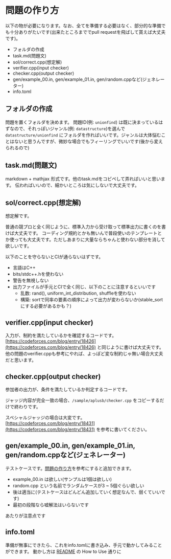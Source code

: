 # 問題の作り方

以下の物が必要になります。なお、全てを準備する必要はなく、部分的な準備でも十分ありがたいです(出来たところまででpull requestを飛ばして貰えば大丈夫です)。

- フォルダの作成
- task.md(問題文)
- sol/correct.cpp(想定解)
- verifier.cpp(input checker)
- checker.cpp(output checker)
- gen/example_00.in, gen/example_01.in, gen/random.cppなど(ジェネレーター)
- info.toml

## フォルダの作成

問題を置くフォルダを決めます。
問題ID(例: `unionfind`) は既に決まっているはずなので、それっぽいジャンル(例: `datastructure`)を選んで
`datastructure/unionfind` にフォルダを作ればいいです。ジャンルは大体悩むことはないと思うんですが、微妙な場合でもフィーリングでいいです(後から変えられるので)

## task.md(問題文)

markdown + mathjax 形式です。他のtask.mdをコピペして弄ればいいと思います。
伝わればいいので、細かいところは気にしないで大丈夫です。

## sol/correct.cpp(想定解)

想定解です。

普通の競プロと全く同じように、標準入力から受け取って標準出力に書くのを書けば大丈夫です。
コーディング規約とかも無いんで普段使いのテンプレートとか使っても大丈夫です。ただしあまりに大量ならちゃんと使わない部分を消して欲しいです。

以下のことを守らないとCIが通らないはずです。

- 言語はC++
- bits/stdc++.hを使わない
- 警告を無視しない
- 出力ファイルが手元とCIで全く同じ、以下のことに注意するといいです
  - 乱数: rand(), uniform_int_distribution, shuffleを使わない
  - 構築: sortで同率の要素の順序によって出力が変わらないか(stable_sortにする必要があるかも？)

## verifier.cpp(input checker)

入力が、制約を満たしているかを確認するコードです。
[https://codeforces.com/blog/entry/18426](https://codeforces.com/blog/entry/18426) と同じように書けば大丈夫です。
他の問題のverifier.cppも参考にやれば、よっぽど変な制約じゃ無い場合大丈夫だと思います。

## checker.cpp(output checker)

参加者の出力が、条件を満たしているか判定するコードです。

ジャッジ内容が完全一致の場合、`/sample/aplusb/checker.cpp` をコピーするだけで終わりです。

スペシャルジャッジの場合は大変です。[https://codeforces.com/blog/entry/18431](https://codeforces.com/blog/entry/18431) を参考に書いてください。

## gen/example_00.in, gen/example_01.in, gen/random.cppなど(ジェネレーター)

テストケースです。[問題の作り方](generator.md)を参考にすると追加できます。

- example_00.in は欲しい(サンプルは1個は欲しい)
- random.cpp という名前でランダムケースが3 ~ 5個ぐらい欲しい
- 後は適当に(テストケースはどんどん追加していく想定なんで、弱くていいです)
- 最初の段階なら嘘解法はいらないです

あたりが注意点です

## info.toml

準備が無事にできたら、これをinfo.tomlに書き込み、手元で動かしてみることができます。
動かし方は [README](../README.md) の How to Use 通りに
